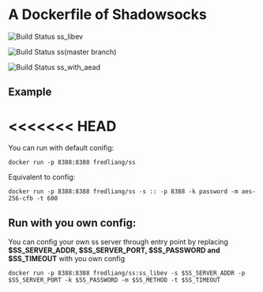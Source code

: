 # A Dockerfile of Shadowsocks

![Build Status](https://travis-ci.org/fredliang44/ss_docker.svg?branch=ss_libev) ss_libev

![Build Status](https://travis-ci.org/fredliang44/ss_docker.svg?branch=ss) ss(master branch)


![Build Status](https://travis-ci.org/fredliang44/ss_docker.svg?branch=ss_with_aead) ss_with_aead

## Example
<<<<<<< HEAD
=======

You can run with default conifig:

    docker run -p 8388:8388 fredliang/ss

Equivalent to config:

    docker run -p 8388:8388 fredliang/ss -s :: -p 8388 -k password -m aes-256-cfb -t 600

## Run with you own config:

You can config your own ss server through entry point by replacing **$SS_SERVER_ADDR, $SS_SERVER_PORT, $SS_PASSWORD and $SS_TIMEOUT** with you own config

    docker run -p 8388:8388 fredliang/ss:ss_libev -s $SS_SERVER_ADDR -p $SS_SERVER_PORT -k $SS_PASSWORD -m $SS_METHOD -t $SS_TIMEOUT
